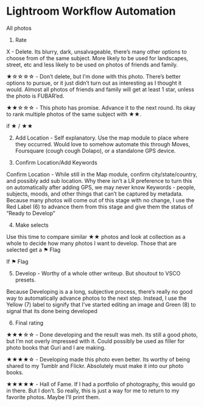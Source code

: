 Lightroom Workflow Automation
=========
All photos


1) Rate 

X - Delete. Its blurry, dark, unsalvageable, there’s many other options to choose from of the same subject. More likely to be used for landscapes, street, etc and less likely to be used on photos of friends and family.

★☆☆☆☆ - Don’t delete, but I’m done with this photo. There’s better options to pursue, or it just didn’t turn out as interesting as I thought it would. Almost all photos of friends and family will get at least 1 star, unless the photo is FUBAR’ed.

★★☆☆☆  - This photo has promise. Advance it to the next round. Its okay to rank multiple photos of the same subject with ★★.


if ★ / ★★

2) Add Location - Self explanatory. Use the map module to place where they occurred. Would love to somehow automate this through Moves, Foursquare (cough cough Dolapo), or a standalone GPS device.


3) Confirm Location/Add Keywords

Confirm Location - While still in the Map module, confirm city/state/country, and possibly add sub location. Why there isn’t a LR preference to turn this on automatically after adding GPS, we may never know
Keywords - people, subjects, moods, and other things that can’t be captured by metadata. 
Because many photos will come out of this stage with no change, I use the Red Label (6) to advance them from this stage and give them the status of “Ready to Develop”


4) Make selects 

Use this time to compare similar  ★★ photos and look at collection as a whole to decide how many photos I want to develop. Those that are selected get a ⚑ Flag

If ⚑ Flag 

5) Develop - Worthy of a whole other writeup. But shoutout to VSCO presets.

Because Developing is a a long, subjective process, there’s really no good way to automatically advance photos to the next step. Instead, I use the Yellow (7) label to signify that I’ve started editing an image and Green (8) to signal that its done being developed


6) Final rating 

★★★☆☆ - Done developing and the result was meh. Its still a good photo, but I’m not overly impressed with it. Could possibly be used as filler for photo books that Guri and I are making. 

★★★★☆ - Developing made this photo even better. Its worthy of being shared to my Tumblr and Flickr. Absolutely must make it into our photo books.

★★★★★ - Hall of Fame. If I had a portfolio of photography, this would go in there. But I don’t. So really, this is just a way for me to return to my favorite photos. Maybe I’ll print them.
